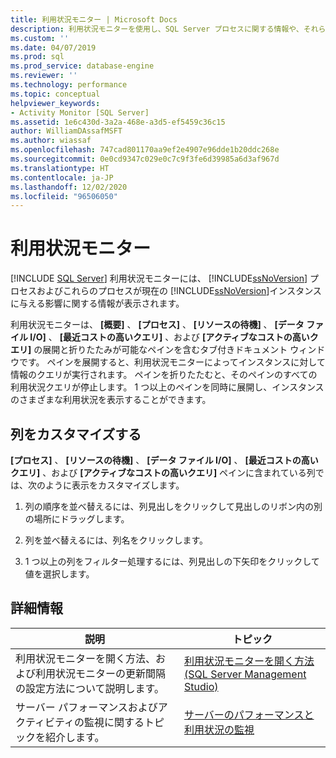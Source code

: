 ```yaml
---
title: 利用状況モニター | Microsoft Docs
description: 利用状況モニターを使用し、SQL Server プロセスに関する情報や、それらのプロセスが SQL Server の現在のインスタンスに影響を与える様子を表示する方法について説明します。
ms.custom: ''
ms.date: 04/07/2019
ms.prod: sql
ms.prod_service: database-engine
ms.reviewer: ''
ms.technology: performance
ms.topic: conceptual
helpviewer_keywords:
- Activity Monitor [SQL Server]
ms.assetid: 1e6c430d-3a2a-468e-a3d5-ef5459c36c15
author: WilliamDAssafMSFT
ms.author: wiassaf
ms.openlocfilehash: 747cad801170aa9ef2e4907e96dde1b20ddc268e
ms.sourcegitcommit: 0e0cd9347c029e0c7c9f3fe6d39985a6d3af967d
ms.translationtype: HT
ms.contentlocale: ja-JP
ms.lasthandoff: 12/02/2020
ms.locfileid: "96506050"
---
```

# <a name="activity-monitor"></a>利用状況モニター
 [!INCLUDE [SQL Server](../../includes/applies-to-version/sqlserver.md)]
利用状況モニターには、 [!INCLUDE[ssNoVersion](../../includes/ssnoversion-md.md)] プロセスおよびこれらのプロセスが現在の [!INCLUDE[ssNoVersion](../../includes/ssnoversion-md.md)]インスタンスに与える影響に関する情報が表示されます。  
  
利用状況モニターは、 **[概要]** 、 **[プロセス]** 、 **[リソースの待機]** 、 **[データ ファイル I/O]** 、 **[最近コストの高いクエリ]** 、および **[アクティブなコストの高いクエリ]** の展開と折りたたみが可能なペインを含むタブ付きドキュメント ウィンドウです。 ペインを展開すると、利用状況モニターによってインスタンスに対して情報のクエリが実行されます。 ペインを折りたたむと、そのペインのすべての利用状況クエリが停止します。 1 つ以上のペインを同時に展開し、インスタンスのさまざまな利用状況を表示することができます。  
 
## <a name="customize-columns"></a>列をカスタマイズする 
**[プロセス]** 、 **[リソースの待機]** 、 **[データ ファイル I/O]** 、 **[最近コストの高いクエリ]** 、および **[アクティブなコストの高いクエリ]** ペインに含まれている列では、次のように表示をカスタマイズします。  
  
1.  列の順序を並べ替えるには、列見出しをクリックして見出しのリボン内の別の場所にドラッグします。  
  
2.  列を並べ替えるには、列名をクリックします。  
  
3.  1 つ以上の列をフィルター処理するには、列見出しの下矢印をクリックして値を選択します。  

## <a name="more-information"></a>詳細情報  
   
|説明|トピック|  
|-|-|  
|利用状況モニターを開く方法、および利用状況モニターの更新間隔の設定方法について説明します。|[利用状況モニターを開く方法 &#40;SQL Server Management Studio&#41;](../../relational-databases/performance-monitor/open-activity-monitor-sql-server-management-studio.md)|  
|サーバー パフォーマンスおよびアクティビティの監視に関するトピックを紹介します。|[サーバーのパフォーマンスと利用状況の監視](../../relational-databases/performance/server-performance-and-activity-monitoring.md)|  
  
  
